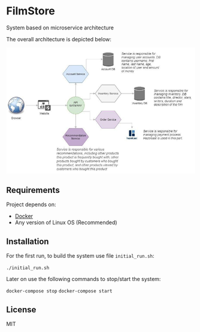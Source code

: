 # FilmStore
System based on microservice architecture

The overall architecture is depicted below:

![Architecture](Architecture.jpg)

## Requirements

Project depends on:

* [Docker](https://www.docker.com/get-started)
* Any version of Linux OS (Recommended)

## Installation

For the first run, to build the system use file `initial_run.sh`:

```./initial_run.sh```

Later on use the following commands to stop/start the system:

```docker-compose stop```
```docker-compose start```

## License

MIT
